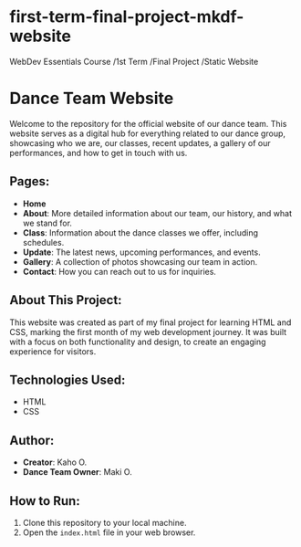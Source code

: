 # first-term-final-project-mkdf-website
WebDev Essentials Course /1st Term /Final Project /Static Website

# Dance Team Website

Welcome to the repository for the official website of our dance team. This website serves as a digital hub for everything related to our dance group, showcasing who we are, our classes, recent updates, a gallery of our performances, and how to get in touch with us.

## Pages:

- **Home**
- **About**: More detailed information about our team, our history, and what we stand for.
- **Class**: Information about the dance classes we offer, including schedules.
- **Update**: The latest news, upcoming performances, and events.
- **Gallery**: A collection of photos showcasing our team in action.
- **Contact**: How you can reach out to us for inquiries.

## About This Project:

This website was created as part of my final project for learning HTML and CSS, marking the first month of my web development journey. It was built with a focus on both functionality and design, to create an engaging experience for visitors.

## Technologies Used:

- HTML
- CSS

## Author:

- **Creator**: Kaho O.
- **Dance Team Owner**: Maki O.

## How to Run:

1. Clone this repository to your local machine.
2. Open the `index.html` file in your web browser.